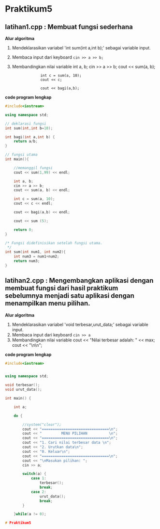 # Praktikum5


## latihan1.cpp : Membuat fungsi sederhana

**Alur algoritma**
1. Mendeklarasikan variabel 'int sum(int a,int b);' sebagai variable input.
2. Membaca input dari keyboard `cin >> a >> b;`
3. Membandingkan nilai variable int a, b;
				cin >> a >> b;
    				cout << sum(a, b);

    				int c = sum(a, 10);
    				cout << c;

    				cout << bagi(a,b);



**code program lengkap**
```c++
#include<iostream>

using namespace std;

// deklarasi fungsi
int sum(int,int b=10);

int bagi(int a,int b) {
    return a/b;
}

// fungsi utama
int main(){

    //memanggil fungsi
    cout << sum(1,99) << endl;

    int a, b;
    cin >> a >> b;
    cout << sum(a, b) << endl;

    int c = sum(a, 10);
    cout << c << endl;

    cout << bagi(a,b) << endl;

    cout << sum (5);

    return 0;
}

/* Fungsi didefinisikan setelah fungsi utama.
 */
int sum(int num1, int num2){
    int num3 = num1+num2;
    return num3;
}
```

## latihan2.cpp :  Mengembangkan aplikasi dengan membuat fungsi dari hasil praktikum sebelumnya menjadi satu aplikasi dengan menampilkan menu pilihan.

**Alur algoritma**
1. Mendeklarasikan variabel 'void terbesar,urut_data;' sebagai variable input.
2. Membaca input dari keyboard `cin >> a`
3. Membandingkan nilai variable  cout << "Nilai terbesar adalah: " << max;
   				 cout << "\n\n";


**code program lengkap**
```c++
#include<iostream>


using namespace std;

void terbesar();
void urut_data();

int main() {

    int a;

    do {

        //system("clear");
        cout << "===============================\n";
        cout << "         MENU PILIHAN          \n";
        cout << "===============================\n";
        cout << "1. Cari nilai terbesar data \n";
        cout << "2. Urutkan data\n";
        cout << "0. Keluar\n";
        cout << "===============================\n";
        cout << "\nMasukan pilihan: ";
        cin >> a;

        switch(a) {
            case 1:
                terbesar();
                break;
            case 2:
                urut_data();
                break;
        }

    }while(a != 0);

# Praktikum5
